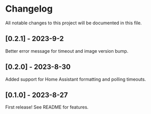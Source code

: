 # Changelog

All notable changes to this project will be documented in this file.

## [0.2.1] - 2023-9-2

Better error message for timeout and image version bump.

## [0.2.0] - 2023-8-30

Added support for Home Assistant formatting and polling timeouts.

## [0.1.0] - 2023-8-27

First release! See README for features.
